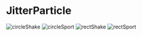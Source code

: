 # JitterParticle
![circleShake](https://github.com/lihaoAd/JitterParticle/circleShake.gif)
![circleSport](https://github.com/lihaoAd/JitterParticle/circleSport.gif)
![rectShake](https://github.com/lihaoAd/JitterParticle/rectShake.gif)
![rectSport](https://github.com/lihaoAd/JitterParticle/rectSport.gif)
